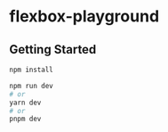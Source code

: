 # flexbox-playground

## Getting Started

```bash
npm install

npm run dev
# or
yarn dev
# or
pnpm dev
```